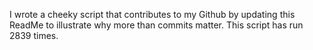 I wrote a cheeky script that contributes to my Github by updating this ReadMe to illustrate why more than commits matter. This script has run 2839 times.